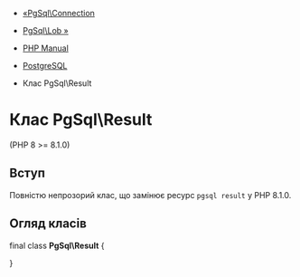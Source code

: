 - [«PgSql\Connection](class.pgsql-connection.md)
- [PgSql\Lob »](class.pgsql-lob.md)

- [PHP Manual](index.md)
- [PostgreSQL](book.pgsql.md)
- Клас PgSql\Result

# Клас PgSql\Result

(PHP 8 \>= 8.1.0)

## Вступ

Повністю непрозорий клас, що замінює ресурс `pgsql result` у PHP
8.1.0.

## Огляд класів

final class **PgSql\Result** {

}
